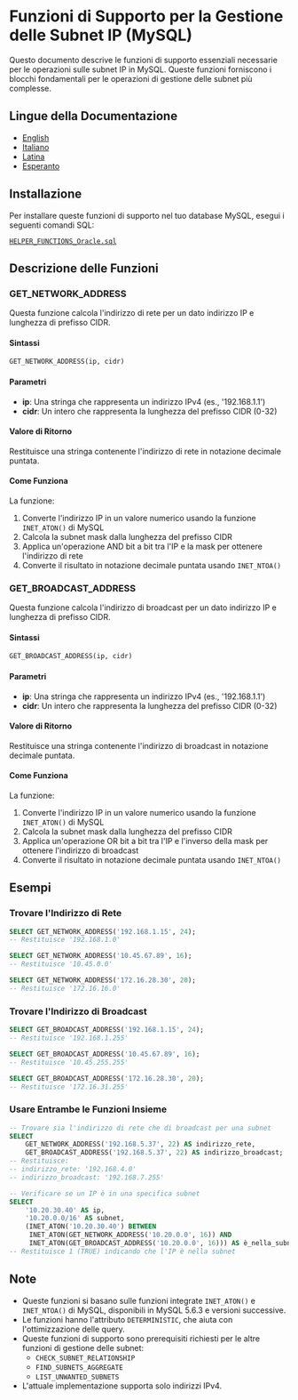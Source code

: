 # Funzioni di Supporto per la Gestione delle Subnet IP (MySQL)

Questo documento descrive le funzioni di supporto essenziali necessarie per le operazioni sulle subnet IP in MySQL. Queste funzioni forniscono i blocchi fondamentali per le operazioni di gestione delle subnet più complesse.

## Lingue della Documentazione

- [English](./HELPER_FUNCTIONS_MySQL.en.md)
- [Italiano](./HELPER_FUNCTIONS_MySQL.it.md)
- [Latina](./HELPER_FUNCTIONS_MySQL.la.md)
- [Esperanto](./HELPER_FUNCTIONS_MySQL.eo.md)

## Installazione

Per installare queste funzioni di supporto nel tuo database MySQL, esegui i seguenti comandi SQL:

[`HELPER_FUNCTIONS_Oracle.sql`](./sql/HELPER_FUNCTIONS_MySQL.sql)

## Descrizione delle Funzioni

### GET_NETWORK_ADDRESS

Questa funzione calcola l'indirizzo di rete per un dato indirizzo IP e lunghezza di prefisso CIDR.

#### Sintassi

```sql
GET_NETWORK_ADDRESS(ip, cidr)
```

#### Parametri

- **ip**: Una stringa che rappresenta un indirizzo IPv4 (es., '192.168.1.1')
- **cidr**: Un intero che rappresenta la lunghezza del prefisso CIDR (0-32)

#### Valore di Ritorno

Restituisce una stringa contenente l'indirizzo di rete in notazione decimale puntata.

#### Come Funziona

La funzione:
1. Converte l'indirizzo IP in un valore numerico usando la funzione `INET_ATON()` di MySQL
2. Calcola la subnet mask dalla lunghezza del prefisso CIDR
3. Applica un'operazione AND bit a bit tra l'IP e la mask per ottenere l'indirizzo di rete
4. Converte il risultato in notazione decimale puntata usando `INET_NTOA()`

### GET_BROADCAST_ADDRESS

Questa funzione calcola l'indirizzo di broadcast per un dato indirizzo IP e lunghezza di prefisso CIDR.

#### Sintassi

```sql
GET_BROADCAST_ADDRESS(ip, cidr)
```

#### Parametri

- **ip**: Una stringa che rappresenta un indirizzo IPv4 (es., '192.168.1.1')
- **cidr**: Un intero che rappresenta la lunghezza del prefisso CIDR (0-32)

#### Valore di Ritorno

Restituisce una stringa contenente l'indirizzo di broadcast in notazione decimale puntata.

#### Come Funziona

La funzione:
1. Converte l'indirizzo IP in un valore numerico usando la funzione `INET_ATON()` di MySQL
2. Calcola la subnet mask dalla lunghezza del prefisso CIDR
3. Applica un'operazione OR bit a bit tra l'IP e l'inverso della mask per ottenere l'indirizzo di broadcast
4. Converte il risultato in notazione decimale puntata usando `INET_NTOA()`

## Esempi

### Trovare l'Indirizzo di Rete

```sql
SELECT GET_NETWORK_ADDRESS('192.168.1.15', 24);
-- Restituisce '192.168.1.0'

SELECT GET_NETWORK_ADDRESS('10.45.67.89', 16);
-- Restituisce '10.45.0.0'

SELECT GET_NETWORK_ADDRESS('172.16.28.30', 20);
-- Restituisce '172.16.16.0'
```

### Trovare l'Indirizzo di Broadcast

```sql
SELECT GET_BROADCAST_ADDRESS('192.168.1.15', 24);
-- Restituisce '192.168.1.255'

SELECT GET_BROADCAST_ADDRESS('10.45.67.89', 16);
-- Restituisce '10.45.255.255'

SELECT GET_BROADCAST_ADDRESS('172.16.28.30', 20);
-- Restituisce '172.16.31.255'
```

### Usare Entrambe le Funzioni Insieme

```sql
-- Trovare sia l'indirizzo di rete che di broadcast per una subnet
SELECT 
    GET_NETWORK_ADDRESS('192.168.5.37', 22) AS indirizzo_rete,
    GET_BROADCAST_ADDRESS('192.168.5.37', 22) AS indirizzo_broadcast;
-- Restituisce:
-- indirizzo_rete: '192.168.4.0'
-- indirizzo_broadcast: '192.168.7.255'

-- Verificare se un IP è in una specifica subnet
SELECT 
    '10.20.30.40' AS ip,
    '10.20.0.0/16' AS subnet,
    (INET_ATON('10.20.30.40') BETWEEN 
     INET_ATON(GET_NETWORK_ADDRESS('10.20.0.0', 16)) AND 
     INET_ATON(GET_BROADCAST_ADDRESS('10.20.0.0', 16))) AS è_nella_subnet;
-- Restituisce 1 (TRUE) indicando che l'IP è nella subnet
```

## Note

- Queste funzioni si basano sulle funzioni integrate `INET_ATON()` e `INET_NTOA()` di MySQL, disponibili in MySQL 5.6.3 e versioni successive.
- Le funzioni hanno l'attributo `DETERMINISTIC`, che aiuta con l'ottimizzazione delle query.
- Queste funzioni di supporto sono prerequisiti richiesti per le altre funzioni di gestione delle subnet:
  - `CHECK_SUBNET_RELATIONSHIP`
  - `FIND_SUBNETS_AGGREGATE`
  - `LIST_UNWANTED_SUBNETS`
- L'attuale implementazione supporta solo indirizzi IPv4.
